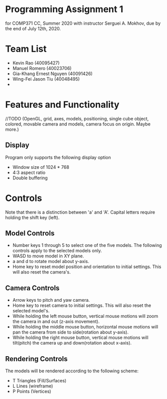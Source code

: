 Programming Assignment 1 
======
for COMP371 CC, Summer 2020
with instructor Serguei A. Mokhov, 
due by the end of July 12th, 2020.

Team List
======
- Kevin Rao (40095427)
- Manuel Romero (40023706)
- Gia-Khang Ernest Nguyen (40091426)
- Wing-Fei Jason Tiu (40048495)
- 

Features and Functionality
======
//TODO
(OpenGL, grid, axes, models, positioning, single cube object, colored, movable camera and models, camera focus on origin. Maybe more.)


Display
----
Program only supports the following display option
- Window size of 1024 * 768
- 4:3 aspect ratio
- Double buffering 

Controls
======
Note that there is a distinction between 'a' and 'A'. Capital letters require holding the shift key (left).

Model Controls
------
- Number keys 1 through 5 to select one of the five models. 
The following controls apply to the selected models only.
- WASD to move model in XY plane.
- a and d to rotate model about y-axis.
- Home key to reset model position and orientation to initial settings. This will also reset the camera's.

Camera Controls
------
- Arrow keys to pitch and yaw camera.
- Home key to reset camera to initial settings. This will also reset the selected model's.
- While holding the left mouse button, vertical mouse motions will zoom the camera in and out (z-axis movement).
- While holding the middle mouse button, horizontal mouse motions will pan the camera from side to side(rotation about y-axis).
- While holding the right mouse button, vertical mouse motions will tilt(pitch) the camera up and down(rotation about x-axis).

Rendering Controls
------
The models will be rendered according to the following scheme:
- T    Triangles (Fill/Surfaces)
- L    Lines (wireframe)
- P    Points (Vertices)
